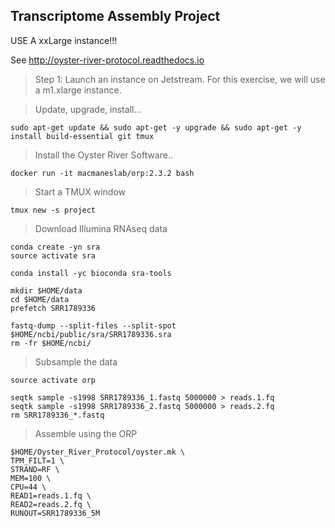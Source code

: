 Transcriptome Assembly Project
--

USE A xxLarge instance!!!

See http://oyster-river-protocol.readthedocs.io

> Step 1: Launch an instance on Jetstream. For this exercise, we will use a m1.xlarge instance.

> Update, upgrade, install...

```
sudo apt-get update && sudo apt-get -y upgrade && sudo apt-get -y install build-essential git tmux
```

> Install the Oyster River Software.. 

```
docker run -it macmaneslab/orp:2.3.2 bash
```

> Start a TMUX window

```
tmux new -s project
```

> Download Illumina RNAseq data

```
conda create -yn sra
source activate sra

conda install -yc bioconda sra-tools

mkdir $HOME/data
cd $HOME/data
prefetch SRR1789336

fastq-dump --split-files --split-spot $HOME/ncbi/public/sra/SRR1789336.sra
rm -fr $HOME/ncbi/
```

> Subsample the data
```
source activate orp

seqtk sample -s1998 SRR1789336_1.fastq 5000000 > reads.1.fq
seqtk sample -s1998 SRR1789336_2.fastq 5000000 > reads.2.fq
rm SRR1789336_*.fastq 
```

> Assemble using the ORP

```
$HOME/Oyster_River_Protocol/oyster.mk \
TPM_FILT=1 \
STRAND=RF \
MEM=100 \
CPU=44 \
READ1=reads.1.fq \
READ2=reads.2.fq \
RUNOUT=SRR1789336_5M
```
